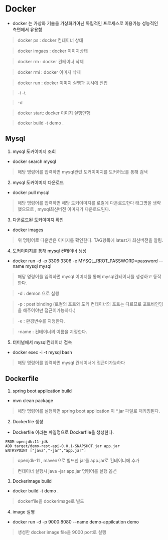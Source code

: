 # Docker 
- docker 는 가상화 기술을 가상화가아닌 독립적인 프로세스로 이용가능
  성능적인 측면에서 유용함
  
 > docker ps : docker 컨테이너 상태
 
 > docker imgaes : docker 이미지상태
 
 > docker rm : docker 컨테이너 삭제
 
 > docker rmi : docker 이미지 삭제
 
 > docker run : docker 이미지 실행과 동시에 진입
 
 > -i -t
 
 > -d
 
 > docker start: docker 이미지 실행만함
 
 > docker build -t demo .

## Mysql

1. mysql 도커이미지 조회
- docker search mysql
> 해당 명령어를 입력하면 mysql관련 도커이미지를 도커허브를 통해 검색

2. mysql 도커이미지 다운로드
- docker pull mysql
> 해당 명령어를 입력하면 해당 도커이미지를 로컬에 다운로드한다 
> 태그명을 생략했으므로 , mysql최신버전 이미지가 다운로드된다.

3. 다운로드된 도커이미지 확인
- docker images
> 위 명령어로 다운받은 이미지를 확인한다. TAG항목에 latest가 최신버전을 알림.

4. 도커이미지를 통해 mysql 컨테이너 생성
- docker run -d -p 3306:3306 -e MYSQL_RROT_PASSWORD=password --name mysql mysql
> 해당 명령어를 입력하면 mysql 이미지를 통해 mysql컨테이너를 생성하고 동작한다.

> -d : demon 으로 실행

> -p : post binding (로컬의 포트와 도커 컨테이너의 포트는 다르므로 포트바인딩을 해주어야만 접근이가능하다.)

> -e : 환경변수를 지정한다.

> -name : 컨테이너의 이름을 지정한다.

 5. 터미널에서 mysql컨테이너 접속
 - docker exec -i -t mysql bash
 > 해당 명령어를 입력하면 mysql 컨테이너에 접근이가능하다 

## Dockerfile

1. spring boot application build
- mvn clean package 
> 해당 명령어를 실행하면  spring boot application 이 *.jar 파일로 패키징된다.

2. Dockerfile 생성
- Dockerfile 이라는 파일명으로 Dockerfile을 생성한다.
```
FROM openjdk:11-jdk
ADD target/demo-rest-api-0.0.1-SNAPSHOT.jar app.jar
ENTRYPOINT ["java","-jar","app.jar"]
```
> openjdk-11 , maven으로 빌드한 jar를 app.jar로 컨테이너에 추가

> 컨테이너 실행시 java -jar app.jar 명령어를 실행 옵션 

3. Dockerimage build
- docker build -t demo . 
> dockerfile을 dockerimage로 빌드 

4. image 실행
- docker run -d -p 9000:8080 --name demo-appilcation demo 
> 생성한 docker image file을 9000 port로 실행